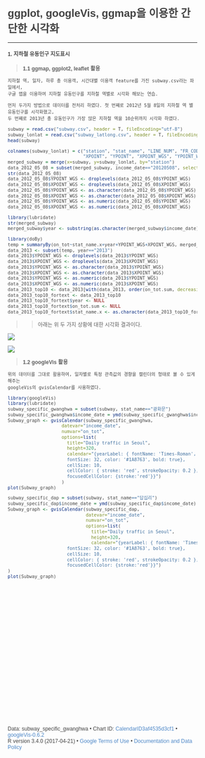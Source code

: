 # ggplot, googleVis, ggmap을 이용한 간단한 시각화


-----------------------


#### **1. 지하철 유동인구 지도표시**


> **1.1 ggmap, ggplot2, leaflet 활용**

```
지하철 역, 일자, 하루 총 이용객, 시간대별 이용객 feature를 가진 subway.csv라는 파일에서, 
구글 맵을 이용하여 지하철 유동인구를 지하철 역별로 시각화 해보는 연습.

먼저 두가지 방법으로 데이터를 전처리 하였다. 첫 번째로 2012년 5월 8일의 지하철 역 별 유동인구를 시각화했고,
두 번째로 2013년 총 유동인구가 가장 많은 지하철 역을 10순위까지 시각화 하였다.
```

```R
subway = read.csv("subway.csv", header = T, fileEncoding="utf-8")
subway_lonlat = read.csv("subway_latlong.csv", header = T, fileEncoding="utf-8")
head(subway)

colnames(subway_lonlat) = c("station", "stat_name", "LINE_NUM", "FR_CODE", "CYBER_ST_CODE",
                            "XPOINT", "YPOINT", "XPOINT_WGS", "YPOINT_WGS")
merged_subway = merge(x=subway, y=subway_lonlat, by="station")
data_2012_05_08 = subset(merged_subway, income_date=="20120508", select=c("XPOINT_WGS", "YPOINT_WGS", "on_tot", "stat_name.x", "LINE_NUM"))
str(data_2012_05_08)
data_2012_05_08$YPOINT_WGS <- droplevels(data_2012_05_08$YPOINT_WGS)
data_2012_05_08$XPOINT_WGS <- droplevels(data_2012_05_08$XPOINT_WGS)
data_2012_05_08$YPOINT_WGS <- as.character(data_2012_05_08$YPOINT_WGS)
data_2012_05_08$XPOINT_WGS <- as.character(data_2012_05_08$XPOINT_WGS)
data_2012_05_08$YPOINT_WGS <- as.numeric(data_2012_05_08$YPOINT_WGS)
data_2012_05_08$XPOINT_WGS <- as.numeric(data_2012_05_08$XPOINT_WGS)

library(lubridate)
str(merged_subway)
merged_subway$year <- substring(as.character(merged_subway$income_date),1,4)

library(doBy)
temp = summaryBy(on_tot~stat_name.x+year+YPOINT_WGS+XPOINT_WGS, merged_subway, FUN = sum)
data_2013 <- subset(temp, year=="2013")
data_2013$YPOINT_WGS <- droplevels(data_2013$YPOINT_WGS)
data_2013$XPOINT_WGS <- droplevels(data_2013$XPOINT_WGS)
data_2013$YPOINT_WGS <- as.character(data_2013$YPOINT_WGS)
data_2013$XPOINT_WGS <- as.character(data_2013$XPOINT_WGS)
data_2013$YPOINT_WGS <- as.numeric(data_2013$YPOINT_WGS)
data_2013$XPOINT_WGS <- as.numeric(data_2013$XPOINT_WGS)
data_2013_top10 <- data_2013[with(data_2013, order(on_tot.sum, decreasing = T)), ][1:10,]
data_2013_top10_fortext <- data_2013_top10
data_2013_top10_fortext$year <- NULL
data_2013_top10_fortext$on_tot.sum <- NULL
data_2013_top10_fortext$stat_name.x <- as.character(data_2013_top10_fortext$stat_name.x)
```

>> 아래는 위 두 가지 상황에 대한 시각화 결과이다.

![](https://raw.github.com/yoonkt200/DataScience/master/week4_Visualization/week4_images/1.png)

![](https://raw.github.com/yoonkt200/DataScience/master/week4_Visualization/week4_images/2.png)

> **1.2 googleVis 활용**

```
위의 데이터를 그대로 활용하여, 일자별로 특정 관측값의 경향을 캘린더의 형태로 볼 수 있게 해주는
googleVis의 gvisCalendar를 사용하였다.
```

```R
library(googleVis)
library(lubridate)
subway_specific_gwanghwa = subset(subway, stat_name=="광화문")
subway_specific_gwanghwa$income_date = ymd(subway_specific_gwanghwa$income_date)
Subway_graph <- gvisCalendar(subway_specific_gwanghwa, 
                    datevar="income_date", 
                    numvar="on_tot",
                    options=list(
                      title="Daily traffic in Seoul",
                      height=320,
                      calendar="{yearLabel: { fontName: 'Times-Roman',
                      fontSize: 32, color: '#1A8763', bold: true},
                      cellSize: 10,
                      cellColor: { stroke: 'red', strokeOpacity: 0.2 },
                      focusedCellColor: {stroke:'red'}}")
                    )
plot(Subway_graph)

subway_specific_dap = subset(subway, stat_name=="답십리")
subway_specific_dap$income_date = ymd(subway_specific_dap$income_date)
Subway_graph <- gvisCalendar(subway_specific_dap, 
                             datevar="income_date", 
                             numvar="on_tot",
                             options=list(
                               title="Daily traffic in Seoul",
                               height=320,
                               calendar="{yearLabel: { fontName: 'Times-Roman',
                      fontSize: 32, color: '#1A8763', bold: true},
                      cellSize: 10,
                      cellColor: { stroke: 'red', strokeOpacity: 0.2 },
                      focusedCellColor: {stroke:'red'}}")
)
plot(Subway_graph)
```

<!DOCTYPE html PUBLIC "-//W3C//DTD XHTML 1.0 Strict//EN"
  "http://www.w3.org/TR/xhtml1/DTD/xhtml1-strict.dtd">
<html xmlns="http://www.w3.org/1999/xhtml">
<head>
<title>CalendarID3af4535d3cf1</title>
<meta http-equiv="content-type" content="text/html;charset=utf-8" />
<style type="text/css">
body {
  color: #444444;
  font-family: Arial,Helvetica,sans-serif;
  font-size: 75%;
  }
  a {
  color: #4D87C7;
  text-decoration: none;
}
</style>
</head>
<body>
 <!-- Calendar generated in R 3.4.0 by googleVis 0.6.2 package -->
<!-- Fri Jul 21 15:59:07 2017 -->


<!-- jsHeader -->
<script type="text/javascript">
 
// jsData 
function gvisDataCalendarID3af4535d3cf1 () {
var data = new google.visualization.DataTable();
var datajson =
[
 [
new Date(2010,0,1),
21995
],
[
new Date(2010,0,2),
34109
],
[
new Date(2010,0,3),
21839
],
[
new Date(2010,0,4),
46387
],
[
new Date(2010,0,5),
45656
],
[
new Date(2010,0,6),
43154
],
[
new Date(2010,0,7),
40860
],
[
new Date(2010,0,8),
40758
],
[
new Date(2010,0,9),
30846
],
[
new Date(2010,0,10),
21285
],
[
new Date(2010,0,11),
39325
],
[
new Date(2010,0,12),
39707
],
[
new Date(2010,0,13),
36877
],
[
new Date(2010,0,14),
36819
],
[
new Date(2010,0,15),
39544
],
[
new Date(2010,0,16),
29930
],
[
new Date(2010,0,17),
21995
],
[
new Date(2010,0,18),
37358
],
[
new Date(2010,0,19),
40434
],
[
new Date(2010,0,20),
36920
],
[
new Date(2010,0,21),
39900
],
[
new Date(2010,0,22),
38642
],
[
new Date(2010,0,23),
29711
],
[
new Date(2010,0,24),
23338
],
[
new Date(2010,0,25),
37182
],
[
new Date(2010,0,26),
39716
],
[
new Date(2010,0,27),
39215
],
[
new Date(2010,0,28),
39931
],
[
new Date(2010,0,29),
38584
],
[
new Date(2010,0,30),
27629
],
[
new Date(2010,0,31),
19676
],
[
new Date(2010,1,1),
36200
],
[
new Date(2010,1,2),
39248
],
[
new Date(2010,1,3),
37127
],
[
new Date(2010,1,4),
38302
],
[
new Date(2010,1,5),
37716
],
[
new Date(2010,1,6),
25685
],
[
new Date(2010,1,7),
20720
],
[
new Date(2010,1,8),
34884
],
[
new Date(2010,1,9),
35627
],
[
new Date(2010,1,10),
37606
],
[
new Date(2010,1,11),
35724
],
[
new Date(2010,1,12),
33670
],
[
new Date(2010,1,13),
13809
],
[
new Date(2010,1,14),
15253
],
[
new Date(2010,1,15),
17910
],
[
new Date(2010,1,16),
33901
],
[
new Date(2010,1,17),
37800
],
[
new Date(2010,1,18),
39690
],
[
new Date(2010,1,19),
39426
],
[
new Date(2010,1,20),
28085
],
[
new Date(2010,1,21),
19101
],
[
new Date(2010,1,22),
36863
],
[
new Date(2010,1,23),
38585
],
[
new Date(2010,1,24),
36925
],
[
new Date(2010,1,25),
35286
],
[
new Date(2010,1,26),
37180
],
[
new Date(2010,1,27),
23702
],
[
new Date(2010,1,28),
20078
],
[
new Date(2010,2,1),
16130
],
[
new Date(2010,2,2),
37649
],
[
new Date(2010,2,3),
37479
],
[
new Date(2010,2,4),
37046
],
[
new Date(2010,2,5),
37485
],
[
new Date(2010,2,6),
25933
],
[
new Date(2010,2,7),
20151
],
[
new Date(2010,2,8),
36907
],
[
new Date(2010,2,9),
39539
],
[
new Date(2010,2,10),
38009
],
[
new Date(2010,2,11),
36940
],
[
new Date(2010,2,12),
37295
],
[
new Date(2010,2,13),
26956
],
[
new Date(2010,2,14),
20260
],
[
new Date(2010,2,15),
34587
],
[
new Date(2010,2,16),
37030
],
[
new Date(2010,2,17),
37480
],
[
new Date(2010,2,18),
36432
],
[
new Date(2010,2,19),
36745
],
[
new Date(2010,2,20),
24022
],
[
new Date(2010,2,21),
19368
],
[
new Date(2010,2,22),
36373
],
[
new Date(2010,2,23),
36595
],
[
new Date(2010,2,24),
36207
],
[
new Date(2010,2,25),
36356
],
[
new Date(2010,2,26),
37614
],
[
new Date(2010,2,27),
24921
],
[
new Date(2010,2,28),
18596
],
[
new Date(2010,2,29),
35504
],
[
new Date(2010,2,30),
35603
],
[
new Date(2010,2,31),
35403
],
[
new Date(2010,3,1),
32870
],
[
new Date(2010,3,2),
33973
],
[
new Date(2010,3,3),
20899
],
[
new Date(2010,3,4),
15244
],
[
new Date(2010,3,5),
32746
],
[
new Date(2010,3,6),
33612
],
[
new Date(2010,3,7),
33285
],
[
new Date(2010,3,8),
33668
],
[
new Date(2010,3,9),
34254
],
[
new Date(2010,3,10),
20910
],
[
new Date(2010,3,11),
14835
],
[
new Date(2010,3,12),
32048
],
[
new Date(2010,3,13),
33337
],
[
new Date(2010,3,14),
32838
],
[
new Date(2010,3,15),
32319
],
[
new Date(2010,3,16),
33135
],
[
new Date(2010,3,17),
21402
],
[
new Date(2010,3,18),
13881
],
[
new Date(2010,3,19),
31129
],
[
new Date(2010,3,20),
32896
],
[
new Date(2010,3,21),
33284
],
[
new Date(2010,3,22),
32811
],
[
new Date(2010,3,23),
33220
],
[
new Date(2010,3,24),
22897
],
[
new Date(2010,3,25),
15690
],
[
new Date(2010,3,26),
32765
],
[
new Date(2010,3,27),
33049
],
[
new Date(2010,3,28),
35346
],
[
new Date(2010,3,29),
33580
],
[
new Date(2010,3,30),
34175
],
[
new Date(2010,4,1),
21835
],
[
new Date(2010,4,2),
15961
],
[
new Date(2010,4,3),
32163
],
[
new Date(2010,4,4),
35197
],
[
new Date(2010,4,5),
20719
],
[
new Date(2010,4,6),
32589
],
[
new Date(2010,4,7),
35253
],
[
new Date(2010,4,8),
20931
],
[
new Date(2010,4,9),
17102
],
[
new Date(2010,4,10),
31966
],
[
new Date(2010,4,11),
33334
],
[
new Date(2010,4,12),
34118
],
[
new Date(2010,4,13),
34147
],
[
new Date(2010,4,14),
35196
],
[
new Date(2010,4,15),
24520
],
[
new Date(2010,4,16),
19037
],
[
new Date(2010,4,17),
33200
],
[
new Date(2010,4,18),
32607
],
[
new Date(2010,4,19),
33488
],
[
new Date(2010,4,20),
34974
],
[
new Date(2010,4,21),
22662
],
[
new Date(2010,4,22),
19249
],
[
new Date(2010,4,23),
13308
],
[
new Date(2010,4,24),
31995
],
[
new Date(2010,4,25),
33051
],
[
new Date(2010,4,26),
34114
],
[
new Date(2010,4,27),
34327
],
[
new Date(2010,4,28),
34240
],
[
new Date(2010,4,29),
23779
],
[
new Date(2010,4,30),
15417
],
[
new Date(2010,4,31),
31788
],
[
new Date(2010,5,1),
33152
],
[
new Date(2010,5,2),
17456
],
[
new Date(2010,5,3),
32859
],
[
new Date(2010,5,4),
32398
],
[
new Date(2010,5,5),
19799
],
[
new Date(2010,5,6),
12858
],
[
new Date(2010,5,7),
32379
],
[
new Date(2010,5,8),
33070
],
[
new Date(2010,5,9),
32806
],
[
new Date(2010,5,10),
32645
],
[
new Date(2010,5,11),
32716
],
[
new Date(2010,5,12),
18892
],
[
new Date(2010,5,13),
12157
],
[
new Date(2010,5,14),
30770
],
[
new Date(2010,5,15),
31806
],
[
new Date(2010,5,16),
31856
],
[
new Date(2010,5,17),
40365
],
[
new Date(2010,5,18),
31418
],
[
new Date(2010,5,19),
18919
],
[
new Date(2010,5,20),
12345
],
[
new Date(2010,5,21),
31825
],
[
new Date(2010,5,22),
33115
],
[
new Date(2010,5,23),
35480
],
[
new Date(2010,5,24),
32985
],
[
new Date(2010,5,25),
32764
],
[
new Date(2010,5,26),
24323
],
[
new Date(2010,5,27),
10272
],
[
new Date(2010,5,28),
31986
],
[
new Date(2010,5,29),
32632
],
[
new Date(2010,5,30),
31072
],
[
new Date(2010,6,1),
32412
],
[
new Date(2010,6,2),
30313
],
[
new Date(2010,6,3),
16294
],
[
new Date(2010,6,4),
11849
],
[
new Date(2010,6,5),
31135
],
[
new Date(2010,6,6),
32528
],
[
new Date(2010,6,7),
32111
],
[
new Date(2010,6,8),
33042
],
[
new Date(2010,6,9),
32734
],
[
new Date(2010,6,10),
19247
],
[
new Date(2010,6,11),
11938
],
[
new Date(2010,6,12),
31843
],
[
new Date(2010,6,13),
32749
],
[
new Date(2010,6,14),
31815
],
[
new Date(2010,6,15),
32149
],
[
new Date(2010,6,16),
32446
],
[
new Date(2010,6,17),
14457
],
[
new Date(2010,6,18),
12947
],
[
new Date(2010,6,19),
31343
],
[
new Date(2010,6,20),
32547
],
[
new Date(2010,6,21),
31995
],
[
new Date(2010,6,22),
32066
],
[
new Date(2010,6,23),
30920
],
[
new Date(2010,6,24),
17687
],
[
new Date(2010,6,25),
13240
],
[
new Date(2010,6,26),
31814
],
[
new Date(2010,6,27),
33204
],
[
new Date(2010,6,28),
32238
],
[
new Date(2010,6,29),
31684
],
[
new Date(2010,6,30),
33210
],
[
new Date(2010,6,31),
19712
],
[
new Date(2010,7,1),
13621
],
[
new Date(2010,7,2),
29893
],
[
new Date(2010,7,3),
32094
],
[
new Date(2010,7,4),
31266
],
[
new Date(2010,7,5),
29208
],
[
new Date(2010,7,6),
29283
],
[
new Date(2010,7,7),
15038
],
[
new Date(2010,7,8),
13285
],
[
new Date(2010,7,9),
29925
],
[
new Date(2010,7,10),
32022
],
[
new Date(2010,7,11),
31202
],
[
new Date(2010,7,12),
31518
],
[
new Date(2010,7,13),
32319
],
[
new Date(2010,7,14),
20063
],
[
new Date(2010,7,15),
42840
],
[
new Date(2010,7,16),
33479
],
[
new Date(2010,7,17),
35351
],
[
new Date(2010,7,18),
35131
],
[
new Date(2010,7,19),
35025
],
[
new Date(2010,7,20),
33885
],
[
new Date(2010,7,21),
22525
],
[
new Date(2010,7,22),
15574
],
[
new Date(2010,7,23),
30957
],
[
new Date(2010,7,24),
31858
],
[
new Date(2010,7,25),
30812
],
[
new Date(2010,7,26),
33831
],
[
new Date(2010,7,27),
41897
],
[
new Date(2010,7,28),
26589
],
[
new Date(2010,7,29),
15212
],
[
new Date(2010,7,30),
35915
],
[
new Date(2010,7,31),
35955
],
[
new Date(2010,8,1),
36283
],
[
new Date(2010,8,2),
33263
],
[
new Date(2010,8,3),
36177
],
[
new Date(2010,8,4),
28944
],
[
new Date(2010,8,5),
20070
],
[
new Date(2010,8,6),
34243
],
[
new Date(2010,8,7),
37004
],
[
new Date(2010,8,8),
37484
],
[
new Date(2010,8,9),
39045
],
[
new Date(2010,8,10),
38323
],
[
new Date(2010,8,11),
27132
],
[
new Date(2010,8,12),
19059
],
[
new Date(2010,8,13),
36084
],
[
new Date(2010,8,14),
37423
],
[
new Date(2010,8,15),
36623
],
[
new Date(2010,8,16),
37312
],
[
new Date(2010,8,17),
37063
],
[
new Date(2010,8,18),
23441
],
[
new Date(2010,8,19),
13602
],
[
new Date(2010,8,20),
29235
],
[
new Date(2010,8,21),
7787
],
[
new Date(2010,8,22),
12101
],
[
new Date(2010,8,23),
18471
],
[
new Date(2010,8,24),
29031
],
[
new Date(2010,8,25),
21896
],
[
new Date(2010,8,26),
15711
],
[
new Date(2010,8,27),
34675
],
[
new Date(2010,8,28),
38326
],
[
new Date(2010,8,29),
35963
],
[
new Date(2010,8,30),
36660
],
[
new Date(2010,9,1),
36893
],
[
new Date(2010,9,2),
25282
],
[
new Date(2010,9,3),
20778
],
[
new Date(2010,9,4),
35465
],
[
new Date(2010,9,5),
35967
],
[
new Date(2010,9,6),
37374
],
[
new Date(2010,9,7),
37522
],
[
new Date(2010,9,8),
38490
],
[
new Date(2010,9,9),
33160
],
[
new Date(2010,9,10),
19791
],
[
new Date(2010,9,11),
33810
],
[
new Date(2010,9,12),
36230
],
[
new Date(2010,9,13),
35778
],
[
new Date(2010,9,14),
37128
],
[
new Date(2010,9,15),
37212
],
[
new Date(2010,9,16),
27844
],
[
new Date(2010,9,17),
19097
],
[
new Date(2010,9,18),
35203
],
[
new Date(2010,9,19),
35340
],
[
new Date(2010,9,20),
35178
],
[
new Date(2010,9,21),
36424
],
[
new Date(2010,9,22),
38224
],
[
new Date(2010,9,23),
28380
],
[
new Date(2010,9,24),
19760
],
[
new Date(2010,9,25),
35416
],
[
new Date(2010,9,26),
36050
],
[
new Date(2010,9,27),
35696
],
[
new Date(2010,9,28),
36301
],
[
new Date(2010,9,29),
36805
],
[
new Date(2010,9,30),
28239
],
[
new Date(2010,9,31),
20478
],
[
new Date(2010,10,1),
34298
],
[
new Date(2010,10,2),
34354
],
[
new Date(2010,10,3),
34770
],
[
new Date(2010,10,4),
35324
],
[
new Date(2010,10,5),
38205
],
[
new Date(2010,10,6),
37737
],
[
new Date(2010,10,7),
27404
],
[
new Date(2010,10,8),
35706
],
[
new Date(2010,10,9),
37437
],
[
new Date(2010,10,10),
41092
],
[
new Date(2010,10,11),
39279
],
[
new Date(2010,10,12),
45033
],
[
new Date(2010,10,13),
39724
],
[
new Date(2010,10,14),
25114
],
[
new Date(2010,10,15),
35532
],
[
new Date(2010,10,16),
35807
],
[
new Date(2010,10,17),
36726
],
[
new Date(2010,10,18),
37798
],
[
new Date(2010,10,19),
37513
],
[
new Date(2010,10,20),
30074
],
[
new Date(2010,10,21),
20631
],
[
new Date(2010,10,22),
34858
],
[
new Date(2010,10,23),
35142
],
[
new Date(2010,10,24),
35883
],
[
new Date(2010,10,25),
35599
],
[
new Date(2010,10,26),
36250
],
[
new Date(2010,10,27),
23346
],
[
new Date(2010,10,28),
16067
],
[
new Date(2010,10,29),
34650
],
[
new Date(2010,10,30),
37482
],
[
new Date(2010,11,1),
36770
],
[
new Date(2010,11,2),
37244
],
[
new Date(2010,11,3),
37848
],
[
new Date(2010,11,4),
25098
],
[
new Date(2010,11,5),
16703
],
[
new Date(2010,11,6),
36193
],
[
new Date(2010,11,7),
37567
],
[
new Date(2010,11,8),
38244
],
[
new Date(2010,11,9),
37412
],
[
new Date(2010,11,10),
38722
],
[
new Date(2010,11,11),
25635
],
[
new Date(2010,11,12),
15746
],
[
new Date(2010,11,13),
34897
],
[
new Date(2010,11,14),
38355
],
[
new Date(2010,11,15),
36167
],
[
new Date(2010,11,16),
37085
],
[
new Date(2010,11,17),
40081
],
[
new Date(2010,11,18),
27684
],
[
new Date(2010,11,19),
19899
],
[
new Date(2010,11,20),
36791
],
[
new Date(2010,11,21),
40356
],
[
new Date(2010,11,22),
40829
],
[
new Date(2010,11,23),
42420
],
[
new Date(2010,11,24),
47012
],
[
new Date(2010,11,25),
28520
],
[
new Date(2010,11,26),
18396
],
[
new Date(2010,11,27),
39296
],
[
new Date(2010,11,28),
42479
],
[
new Date(2010,11,29),
41765
],
[
new Date(2010,11,30),
40185
],
[
new Date(2010,11,31),
41141
],
[
new Date(2011,0,1),
14820
],
[
new Date(2011,0,2),
16533
],
[
new Date(2011,0,3),
35884
],
[
new Date(2011,0,4),
37062
],
[
new Date(2011,0,5),
37909
],
[
new Date(2011,0,6),
37556
],
[
new Date(2011,0,7),
37814
],
[
new Date(2011,0,8),
25952
],
[
new Date(2011,0,9),
17697
],
[
new Date(2011,0,10),
35288
],
[
new Date(2011,0,11),
40442
],
[
new Date(2011,0,12),
36807
],
[
new Date(2011,0,13),
36751
],
[
new Date(2011,0,14),
39617
],
[
new Date(2011,0,15),
25232
],
[
new Date(2011,0,16),
13366
],
[
new Date(2011,0,17),
33659
],
[
new Date(2011,0,18),
37612
],
[
new Date(2011,0,19),
38107
],
[
new Date(2011,0,20),
37494
],
[
new Date(2011,0,21),
37184
],
[
new Date(2011,0,22),
24184
],
[
new Date(2011,0,23),
19788
],
[
new Date(2011,0,24),
36861
],
[
new Date(2011,0,25),
37896
],
[
new Date(2011,0,26),
37946
],
[
new Date(2011,0,27),
37201
],
[
new Date(2011,0,28),
38222
],
[
new Date(2011,0,29),
21501
],
[
new Date(2011,0,30),
14947
],
[
new Date(2011,0,31),
33578
],
[
new Date(2011,1,1),
30501
],
[
new Date(2011,1,2),
9746
],
[
new Date(2011,1,3),
8541
],
[
new Date(2011,1,4),
15919
],
[
new Date(2011,1,5),
19192
],
[
new Date(2011,1,6),
15333
],
[
new Date(2011,1,7),
34087
],
[
new Date(2011,1,8),
36916
],
[
new Date(2011,1,9),
36862
],
[
new Date(2011,1,10),
36538
],
[
new Date(2011,1,11),
36964
],
[
new Date(2011,1,12),
24676
],
[
new Date(2011,1,13),
17147
],
[
new Date(2011,1,14),
36474
],
[
new Date(2011,1,15),
36960
],
[
new Date(2011,1,16),
36728
],
[
new Date(2011,1,17),
36734
],
[
new Date(2011,1,18),
37617
],
[
new Date(2011,1,19),
24899
],
[
new Date(2011,1,20),
19114
],
[
new Date(2011,1,21),
35996
],
[
new Date(2011,1,22),
38166
],
[
new Date(2011,1,23),
38052
],
[
new Date(2011,1,24),
38223
],
[
new Date(2011,1,25),
39041
],
[
new Date(2011,1,26),
25051
],
[
new Date(2011,1,27),
15568
],
[
new Date(2011,1,28),
35927
],
[
new Date(2011,2,1),
21598
],
[
new Date(2011,2,2),
37687
],
[
new Date(2011,2,3),
36472
],
[
new Date(2011,2,4),
37255
],
[
new Date(2011,2,5),
26780
],
[
new Date(2011,2,6),
19361
],
[
new Date(2011,2,7),
37512
],
[
new Date(2011,2,8),
38343
],
[
new Date(2011,2,9),
37440
],
[
new Date(2011,2,10),
37692
],
[
new Date(2011,2,11),
38170
],
[
new Date(2011,2,12),
27995
],
[
new Date(2011,2,13),
20116
],
[
new Date(2011,2,14),
36756
],
[
new Date(2011,2,15),
37403
],
[
new Date(2011,2,16),
36240
],
[
new Date(2011,2,17),
36732
],
[
new Date(2011,2,18),
36644
],
[
new Date(2011,2,19),
24615
],
[
new Date(2011,2,20),
18107
],
[
new Date(2011,2,21),
36868
],
[
new Date(2011,2,22),
36718
],
[
new Date(2011,2,23),
37469
],
[
new Date(2011,2,24),
38025
],
[
new Date(2011,2,25),
38018
],
[
new Date(2011,2,26),
28175
],
[
new Date(2011,2,27),
18861
],
[
new Date(2011,2,28),
34863
],
[
new Date(2011,2,29),
36902
],
[
new Date(2011,2,30),
37745
],
[
new Date(2011,2,31),
36388
],
[
new Date(2011,3,1),
36476
],
[
new Date(2011,3,2),
25152
],
[
new Date(2011,3,3),
19228
],
[
new Date(2011,3,4),
35227
],
[
new Date(2011,3,5),
36922
],
[
new Date(2011,3,6),
37499
],
[
new Date(2011,3,7),
35097
],
[
new Date(2011,3,8),
38309
],
[
new Date(2011,3,9),
27375
],
[
new Date(2011,3,10),
18875
],
[
new Date(2011,3,11),
35509
],
[
new Date(2011,3,12),
35859
],
[
new Date(2011,3,13),
37413
],
[
new Date(2011,3,14),
37413
],
[
new Date(2011,3,15),
36591
],
[
new Date(2011,3,16),
27750
],
[
new Date(2011,3,17),
17752
],
[
new Date(2011,3,18),
33802
],
[
new Date(2011,3,19),
36001
],
[
new Date(2011,3,20),
37233
],
[
new Date(2011,3,21),
36476
],
[
new Date(2011,3,22),
34115
],
[
new Date(2011,3,23),
25213
],
[
new Date(2011,3,24),
17272
],
[
new Date(2011,3,25),
35166
],
[
new Date(2011,3,26),
34141
],
[
new Date(2011,3,27),
35607
],
[
new Date(2011,3,28),
37174
],
[
new Date(2011,3,29),
36422
],
[
new Date(2011,3,30),
21537
],
[
new Date(2011,4,1),
17300
],
[
new Date(2011,4,2),
36182
],
[
new Date(2011,4,3),
37413
],
[
new Date(2011,4,4),
39131
],
[
new Date(2011,4,5),
30718
],
[
new Date(2011,4,6),
35593
],
[
new Date(2011,4,7),
28301
],
[
new Date(2011,4,8),
18950
],
[
new Date(2011,4,9),
32054
],
[
new Date(2011,4,10),
17702
],
[
new Date(2011,4,11),
35732
],
[
new Date(2011,4,12),
36757
],
[
new Date(2011,4,13),
37657
],
[
new Date(2011,4,14),
27035
],
[
new Date(2011,4,15),
19155
],
[
new Date(2011,4,16),
36915
],
[
new Date(2011,4,17),
37477
],
[
new Date(2011,4,18),
38595
],
[
new Date(2011,4,19),
37251
],
[
new Date(2011,4,20),
36190
],
[
new Date(2011,4,21),
29348
],
[
new Date(2011,4,22),
22477
],
[
new Date(2011,4,23),
36643
],
[
new Date(2011,4,24),
40203
],
[
new Date(2011,4,25),
38265
],
[
new Date(2011,4,26),
37369
],
[
new Date(2011,4,27),
37079
],
[
new Date(2011,4,28),
28006
],
[
new Date(2011,4,29),
18840
],
[
new Date(2011,4,30),
36484
],
[
new Date(2011,4,31),
37417
],
[
new Date(2011,5,1),
35258
],
[
new Date(2011,5,2),
37310
],
[
new Date(2011,5,3),
37279
],
[
new Date(2011,5,4),
24790
],
[
new Date(2011,5,5),
18904
],
[
new Date(2011,5,6),
18992
],
[
new Date(2011,5,7),
36871
],
[
new Date(2011,5,8),
36007
],
[
new Date(2011,5,9),
35006
],
[
new Date(2011,5,10),
38334
],
[
new Date(2011,5,11),
27198
],
[
new Date(2011,5,12),
16557
],
[
new Date(2011,5,13),
35421
],
[
new Date(2011,5,14),
36032
],
[
new Date(2011,5,15),
36534
],
[
new Date(2011,5,16),
35766
],
[
new Date(2011,5,17),
35628
],
[
new Date(2011,5,18),
24974
],
[
new Date(2011,5,19),
15669
],
[
new Date(2011,5,20),
34451
],
[
new Date(2011,5,21),
35771
],
[
new Date(2011,5,22),
36982
],
[
new Date(2011,5,23),
34898
],
[
new Date(2011,5,24),
36104
],
[
new Date(2011,5,25),
22931
],
[
new Date(2011,5,26),
13067
],
[
new Date(2011,5,27),
34283
],
[
new Date(2011,5,28),
39286
],
[
new Date(2011,5,29),
36823
],
[
new Date(2011,5,30),
34295
],
[
new Date(2011,6,1),
35626
],
[
new Date(2011,6,2),
21558
],
[
new Date(2011,6,3),
11666
],
[
new Date(2011,6,4),
34945
],
[
new Date(2011,6,5),
36859
],
[
new Date(2011,6,6),
36750
],
[
new Date(2011,6,7),
35092
],
[
new Date(2011,6,8),
37669
],
[
new Date(2011,6,9),
22631
],
[
new Date(2011,6,10),
16596
],
[
new Date(2011,6,11),
33503
],
[
new Date(2011,6,12),
34118
],
[
new Date(2011,6,13),
36045
],
[
new Date(2011,6,14),
36013
],
[
new Date(2011,6,15),
36842
],
[
new Date(2011,6,16),
21149
],
[
new Date(2011,6,17),
17571
],
[
new Date(2011,6,18),
36742
],
[
new Date(2011,6,19),
37496
],
[
new Date(2011,6,20),
35952
],
[
new Date(2011,6,21),
37102
],
[
new Date(2011,6,22),
37329
],
[
new Date(2011,6,23),
24239
],
[
new Date(2011,6,24),
17881
],
[
new Date(2011,6,25),
35341
],
[
new Date(2011,6,26),
41053
],
[
new Date(2011,6,27),
34111
],
[
new Date(2011,6,28),
34128
],
[
new Date(2011,6,29),
37128
],
[
new Date(2011,6,30),
23213
],
[
new Date(2011,6,31),
15357
],
[
new Date(2011,7,1),
35218
],
[
new Date(2011,7,2),
36690
],
[
new Date(2011,7,3),
36064
],
[
new Date(2011,7,4),
35585
],
[
new Date(2011,7,5),
37326
],
[
new Date(2011,7,6),
22148
],
[
new Date(2011,7,7),
16264
],
[
new Date(2011,7,8),
31845
],
[
new Date(2011,7,9),
36337
],
[
new Date(2011,7,10),
37557
],
[
new Date(2011,7,11),
37076
],
[
new Date(2011,7,12),
37076
],
[
new Date(2011,7,13),
22795
],
[
new Date(2011,7,14),
19947
],
[
new Date(2011,7,15),
23406
],
[
new Date(2011,7,16),
35918
],
[
new Date(2011,7,17),
35315
],
[
new Date(2011,7,18),
37684
],
[
new Date(2011,7,19),
37000
],
[
new Date(2011,7,20),
25449
],
[
new Date(2011,7,21),
18393
],
[
new Date(2011,7,22),
35459
],
[
new Date(2011,7,23),
37580
],
[
new Date(2011,7,24),
36885
],
[
new Date(2011,7,25),
37158
],
[
new Date(2011,7,26),
38074
],
[
new Date(2011,7,27),
25963
],
[
new Date(2011,7,28),
17283
],
[
new Date(2011,7,29),
34851
],
[
new Date(2011,7,30),
36591
],
[
new Date(2011,7,31),
36063
],
[
new Date(2011,8,1),
36574
],
[
new Date(2011,8,2),
37416
],
[
new Date(2011,8,3),
26188
],
[
new Date(2011,8,4),
18436
],
[
new Date(2011,8,5),
35576
],
[
new Date(2011,8,6),
38002
],
[
new Date(2011,8,7),
37749
],
[
new Date(2011,8,8),
37274
],
[
new Date(2011,8,9),
35969
],
[
new Date(2011,8,10),
17186
],
[
new Date(2011,8,11),
10621
],
[
new Date(2011,8,12),
10069
],
[
new Date(2011,8,13),
16165
],
[
new Date(2011,8,14),
32796
],
[
new Date(2011,8,15),
36040
],
[
new Date(2011,8,16),
36809
],
[
new Date(2011,8,17),
26254
],
[
new Date(2011,8,18),
18101
],
[
new Date(2011,8,19),
35290
],
[
new Date(2011,8,20),
36989
],
[
new Date(2011,8,21),
36069
],
[
new Date(2011,8,22),
36801
],
[
new Date(2011,8,23),
36642
],
[
new Date(2011,8,24),
26541
],
[
new Date(2011,8,25),
19029
],
[
new Date(2011,8,26),
35011
],
[
new Date(2011,8,27),
36617
],
[
new Date(2011,8,28),
37236
],
[
new Date(2011,8,29),
35553
],
[
new Date(2011,8,30),
40180
],
[
new Date(2011,9,1),
24699
],
[
new Date(2011,9,2),
18859
],
[
new Date(2011,9,3),
20098
],
[
new Date(2011,9,4),
36486
],
[
new Date(2011,9,5),
37465
],
[
new Date(2011,9,6),
37371
],
[
new Date(2011,9,7),
38355
],
[
new Date(2011,9,8),
28758
],
[
new Date(2011,9,9),
19718
],
[
new Date(2011,9,10),
35429
],
[
new Date(2011,9,11),
36843
],
[
new Date(2011,9,12),
36873
],
[
new Date(2011,9,13),
36160
],
[
new Date(2011,9,14),
35852
],
[
new Date(2011,9,15),
24410
],
[
new Date(2011,9,16),
16674
],
[
new Date(2011,9,17),
36132
],
[
new Date(2011,9,18),
36393
],
[
new Date(2011,9,19),
36064
],
[
new Date(2011,9,20),
36638
],
[
new Date(2011,9,21),
38997
],
[
new Date(2011,9,22),
30817
],
[
new Date(2011,9,23),
19914
],
[
new Date(2011,9,24),
35692
],
[
new Date(2011,9,25),
37080
],
[
new Date(2011,9,26),
37417
],
[
new Date(2011,9,27),
37178
],
[
new Date(2011,9,28),
37296
],
[
new Date(2011,9,29),
26509
],
[
new Date(2011,9,30),
19866
],
[
new Date(2011,9,31),
36332
],
[
new Date(2011,10,1),
37069
],
[
new Date(2011,10,2),
37678
],
[
new Date(2011,10,3),
37750
],
[
new Date(2011,10,4),
43699
],
[
new Date(2011,10,5),
34647
],
[
new Date(2011,10,6),
19850
],
[
new Date(2011,10,7),
39044
],
[
new Date(2011,10,8),
40045
],
[
new Date(2011,10,9),
41515
],
[
new Date(2011,10,10),
40578
],
[
new Date(2011,10,11),
42289
],
[
new Date(2011,10,12),
36344
],
[
new Date(2011,10,13),
25213
],
[
new Date(2011,10,14),
38589
],
[
new Date(2011,10,15),
39688
],
[
new Date(2011,10,16),
40774
],
[
new Date(2011,10,17),
40013
],
[
new Date(2011,10,18),
39541
],
[
new Date(2011,10,19),
30809
],
[
new Date(2011,10,20),
21291
],
[
new Date(2011,10,21),
37404
],
[
new Date(2011,10,22),
38862
],
[
new Date(2011,10,23),
40026
],
[
new Date(2011,10,24),
40636
],
[
new Date(2011,10,25),
40541
],
[
new Date(2011,10,26),
29621
],
[
new Date(2011,10,27),
16641
],
[
new Date(2011,10,28),
39212
],
[
new Date(2011,10,29),
40307
],
[
new Date(2011,10,30),
38657
],
[
new Date(2011,11,1),
39153
],
[
new Date(2011,11,2),
39872
],
[
new Date(2011,11,3),
28022
],
[
new Date(2011,11,4),
17918
],
[
new Date(2011,11,5),
37839
],
[
new Date(2011,11,6),
38838
],
[
new Date(2011,11,7),
37749
],
[
new Date(2011,11,8),
40695
],
[
new Date(2011,11,9),
41217
],
[
new Date(2011,11,10),
27589
],
[
new Date(2011,11,11),
18136
],
[
new Date(2011,11,12),
37559
],
[
new Date(2011,11,13),
39121
],
[
new Date(2011,11,14),
40541
],
[
new Date(2011,11,15),
41059
],
[
new Date(2011,11,16),
42522
],
[
new Date(2011,11,17),
26336
],
[
new Date(2011,11,18),
19860
],
[
new Date(2011,11,19),
39506
],
[
new Date(2011,11,20),
41402
],
[
new Date(2011,11,21),
42017
],
[
new Date(2011,11,22),
43145
],
[
new Date(2011,11,23),
44343
],
[
new Date(2011,11,24),
31288
],
[
new Date(2011,11,25),
24137
],
[
new Date(2011,11,26),
37975
],
[
new Date(2011,11,27),
40930
],
[
new Date(2011,11,28),
43570
],
[
new Date(2011,11,29),
42315
],
[
new Date(2011,11,30),
39985
],
[
new Date(2011,11,31),
28041
],
[
new Date(2012,0,1),
15013
],
[
new Date(2012,0,2),
36991
],
[
new Date(2012,0,3),
39645
],
[
new Date(2012,0,4),
39117
],
[
new Date(2012,0,5),
39804
],
[
new Date(2012,0,6),
40273
],
[
new Date(2012,0,7),
24615
],
[
new Date(2012,0,8),
17606
],
[
new Date(2012,0,9),
36809
],
[
new Date(2012,0,10),
40155
],
[
new Date(2012,0,11),
40222
],
[
new Date(2012,0,12),
38315
],
[
new Date(2012,0,13),
39322
],
[
new Date(2012,0,14),
24265
],
[
new Date(2012,0,15),
18115
],
[
new Date(2012,0,16),
36970
],
[
new Date(2012,0,17),
38444
],
[
new Date(2012,0,18),
38936
],
[
new Date(2012,0,19),
39936
],
[
new Date(2012,0,20),
37158
],
[
new Date(2012,0,21),
16231
],
[
new Date(2012,0,22),
10456
],
[
new Date(2012,0,23),
6161
],
[
new Date(2012,0,24),
13269
],
[
new Date(2012,0,25),
34362
],
[
new Date(2012,0,26),
39464
],
[
new Date(2012,0,27),
39894
],
[
new Date(2012,0,28),
24932
],
[
new Date(2012,0,29),
17878
],
[
new Date(2012,0,30),
37563
],
[
new Date(2012,0,31),
45653
],
[
new Date(2012,1,1),
40474
],
[
new Date(2012,1,2),
37425
],
[
new Date(2012,1,3),
37644
],
[
new Date(2012,1,4),
23492
],
[
new Date(2012,1,5),
16833
],
[
new Date(2012,1,6),
37772
],
[
new Date(2012,1,7),
38651
],
[
new Date(2012,1,8),
37688
],
[
new Date(2012,1,9),
38038
],
[
new Date(2012,1,10),
38773
],
[
new Date(2012,1,11),
25400
],
[
new Date(2012,1,12),
18112
],
[
new Date(2012,1,13),
37381
],
[
new Date(2012,1,14),
40670
],
[
new Date(2012,1,15),
39748
],
[
new Date(2012,1,16),
40091
],
[
new Date(2012,1,17),
40144
],
[
new Date(2012,1,18),
25063
],
[
new Date(2012,1,19),
18527
],
[
new Date(2012,1,20),
37773
],
[
new Date(2012,1,21),
39829
],
[
new Date(2012,1,22),
41479
],
[
new Date(2012,1,23),
39502
],
[
new Date(2012,1,24),
40293
],
[
new Date(2012,1,25),
27045
],
[
new Date(2012,1,26),
18611
],
[
new Date(2012,1,27),
39483
],
[
new Date(2012,1,28),
40938
],
[
new Date(2012,1,29),
40078
],
[
new Date(2012,2,1),
24975
],
[
new Date(2012,2,2),
35285
],
[
new Date(2012,2,3),
26067
],
[
new Date(2012,2,4),
18216
],
[
new Date(2012,2,5),
39966
],
[
new Date(2012,2,6),
39098
],
[
new Date(2012,2,7),
39951
],
[
new Date(2012,2,8),
39562
],
[
new Date(2012,2,9),
39219
],
[
new Date(2012,2,10),
27443
],
[
new Date(2012,2,11),
20255
],
[
new Date(2012,2,12),
38898
],
[
new Date(2012,2,13),
39480
],
[
new Date(2012,2,14),
39745
],
[
new Date(2012,2,15),
38868
],
[
new Date(2012,2,16),
40322
],
[
new Date(2012,2,17),
26840
],
[
new Date(2012,2,18),
21044
],
[
new Date(2012,2,19),
37909
],
[
new Date(2012,2,20),
39544
],
[
new Date(2012,2,21),
38799
],
[
new Date(2012,2,22),
38755
],
[
new Date(2012,2,23),
39387
],
[
new Date(2012,2,24),
25953
],
[
new Date(2012,2,25),
19201
],
[
new Date(2012,2,26),
38841
],
[
new Date(2012,2,27),
38619
],
[
new Date(2012,2,28),
39658
],
[
new Date(2012,2,29),
38868
],
[
new Date(2012,2,30),
38013
],
[
new Date(2012,2,31),
24712
],
[
new Date(2012,3,1),
17339
],
[
new Date(2012,3,2),
37579
],
[
new Date(2012,3,3),
36626
],
[
new Date(2012,3,4),
38711
],
[
new Date(2012,3,5),
39427
],
[
new Date(2012,3,6),
39690
],
[
new Date(2012,3,7),
25613
],
[
new Date(2012,3,8),
18542
],
[
new Date(2012,3,9),
37199
],
[
new Date(2012,3,10),
38867
],
[
new Date(2012,3,11),
20587
],
[
new Date(2012,3,12),
38137
],
[
new Date(2012,3,13),
38344
],
[
new Date(2012,3,14),
25416
],
[
new Date(2012,3,15),
19507
],
[
new Date(2012,3,16),
37189
],
[
new Date(2012,3,17),
38226
],
[
new Date(2012,3,18),
38656
],
[
new Date(2012,3,19),
38821
],
[
new Date(2012,3,20),
39232
],
[
new Date(2012,3,21),
21209
],
[
new Date(2012,3,22),
13618
],
[
new Date(2012,3,23),
36359
],
[
new Date(2012,3,24),
37922
],
[
new Date(2012,3,25),
37228
],
[
new Date(2012,3,26),
38844
],
[
new Date(2012,3,27),
38673
],
[
new Date(2012,3,28),
25377
],
[
new Date(2012,3,29),
17409
],
[
new Date(2012,3,30),
35100
],
[
new Date(2012,4,1),
25798
],
[
new Date(2012,4,2),
39606
],
[
new Date(2012,4,3),
39912
],
[
new Date(2012,4,4),
41138
],
[
new Date(2012,4,5),
25507
],
[
new Date(2012,4,6),
18504
],
[
new Date(2012,4,7),
37871
],
[
new Date(2012,4,8),
38353
],
[
new Date(2012,4,9),
39281
],
[
new Date(2012,4,10),
38498
],
[
new Date(2012,4,11),
39885
],
[
new Date(2012,4,12),
28039
],
[
new Date(2012,4,13),
20697
],
[
new Date(2012,4,14),
36591
],
[
new Date(2012,4,15),
39284
],
[
new Date(2012,4,16),
38768
],
[
new Date(2012,4,17),
38800
],
[
new Date(2012,4,18),
41223
],
[
new Date(2012,4,19),
37264
],
[
new Date(2012,4,20),
24213
],
[
new Date(2012,4,21),
37712
],
[
new Date(2012,4,22),
38802
],
[
new Date(2012,4,23),
38810
],
[
new Date(2012,4,24),
39157
],
[
new Date(2012,4,25),
39844
],
[
new Date(2012,4,26),
26734
],
[
new Date(2012,4,27),
21790
],
[
new Date(2012,4,28),
22064
],
[
new Date(2012,4,29),
36672
],
[
new Date(2012,4,30),
37245
],
[
new Date(2012,4,31),
37482
],
[
new Date(2012,5,1),
37439
],
[
new Date(2012,5,2),
26205
],
[
new Date(2012,5,3),
17740
],
[
new Date(2012,5,4),
36582
],
[
new Date(2012,5,5),
37610
],
[
new Date(2012,5,6),
20648
],
[
new Date(2012,5,7),
36918
],
[
new Date(2012,5,8),
38231
],
[
new Date(2012,5,9),
25269
],
[
new Date(2012,5,10),
16518
],
[
new Date(2012,5,11),
36947
],
[
new Date(2012,5,12),
37517
],
[
new Date(2012,5,13),
37583
],
[
new Date(2012,5,14),
37295
],
[
new Date(2012,5,15),
37694
],
[
new Date(2012,5,16),
24980
],
[
new Date(2012,5,17),
16855
],
[
new Date(2012,5,18),
36522
],
[
new Date(2012,5,19),
36881
],
[
new Date(2012,5,20),
44369
],
[
new Date(2012,5,21),
37949
],
[
new Date(2012,5,22),
38001
],
[
new Date(2012,5,23),
24133
],
[
new Date(2012,5,24),
17282
],
[
new Date(2012,5,25),
36939
],
[
new Date(2012,5,26),
38298
],
[
new Date(2012,5,27),
38239
],
[
new Date(2012,5,28),
38505
],
[
new Date(2012,5,29),
38216
],
[
new Date(2012,5,30),
19446
],
[
new Date(2012,6,1),
16193
],
[
new Date(2012,6,2),
37327
],
[
new Date(2012,6,3),
38793
],
[
new Date(2012,6,4),
37372
],
[
new Date(2012,6,5),
38694
],
[
new Date(2012,6,6),
36928
],
[
new Date(2012,6,7),
24623
],
[
new Date(2012,6,8),
17479
],
[
new Date(2012,6,9),
38017
],
[
new Date(2012,6,10),
39822
],
[
new Date(2012,6,11),
37955
],
[
new Date(2012,6,12),
39730
],
[
new Date(2012,6,13),
39017
],
[
new Date(2012,6,14),
24081
],
[
new Date(2012,6,15),
16348
],
[
new Date(2012,6,16),
37047
],
[
new Date(2012,6,17),
39297
],
[
new Date(2012,6,18),
39300
],
[
new Date(2012,6,19),
36705
],
[
new Date(2012,6,20),
39814
],
[
new Date(2012,6,21),
24939
],
[
new Date(2012,6,22),
17574
],
[
new Date(2012,6,23),
36647
],
[
new Date(2012,6,24),
39768
],
[
new Date(2012,6,25),
39614
],
[
new Date(2012,6,26),
40491
],
[
new Date(2012,6,27),
38856
],
[
new Date(2012,6,28),
22196
],
[
new Date(2012,6,29),
16952
],
[
new Date(2012,6,30),
35533
],
[
new Date(2012,6,31),
36757
],
[
new Date(2012,7,1),
38154
],
[
new Date(2012,7,2),
36290
],
[
new Date(2012,7,3),
35523
],
[
new Date(2012,7,4),
20955
],
[
new Date(2012,7,5),
14114
],
[
new Date(2012,7,6),
33926
],
[
new Date(2012,7,7),
35658
],
[
new Date(2012,7,8),
35949
],
[
new Date(2012,7,9),
36770
],
[
new Date(2012,7,10),
36424
],
[
new Date(2012,7,11),
22723
],
[
new Date(2012,7,12),
16013
],
[
new Date(2012,7,13),
36369
],
[
new Date(2012,7,14),
39035
],
[
new Date(2012,7,15),
17937
],
[
new Date(2012,7,16),
37908
],
[
new Date(2012,7,17),
38224
],
[
new Date(2012,7,18),
22982
],
[
new Date(2012,7,19),
16528
],
[
new Date(2012,7,20),
34975
],
[
new Date(2012,7,21),
34456
],
[
new Date(2012,7,22),
36181
],
[
new Date(2012,7,23),
36758
],
[
new Date(2012,7,24),
38077
],
[
new Date(2012,7,25),
23304
],
[
new Date(2012,7,26),
17950
],
[
new Date(2012,7,27),
35844
],
[
new Date(2012,7,28),
27686
],
[
new Date(2012,7,29),
37522
],
[
new Date(2012,7,30),
35638
],
[
new Date(2012,7,31),
41121
],
[
new Date(2012,8,1),
26596
],
[
new Date(2012,8,2),
18626
],
[
new Date(2012,8,3),
36233
],
[
new Date(2012,8,4),
39109
],
[
new Date(2012,8,5),
38115
],
[
new Date(2012,8,6),
40196
],
[
new Date(2012,8,7),
41058
],
[
new Date(2012,8,8),
24615
],
[
new Date(2012,8,9),
17711
],
[
new Date(2012,8,10),
36345
],
[
new Date(2012,8,11),
38135
],
[
new Date(2012,8,12),
37401
],
[
new Date(2012,8,13),
36984
],
[
new Date(2012,8,14),
39142
],
[
new Date(2012,8,15),
24776
],
[
new Date(2012,8,16),
16737
],
[
new Date(2012,8,17),
33823
],
[
new Date(2012,8,18),
37344
],
[
new Date(2012,8,19),
38104
],
[
new Date(2012,8,20),
37934
],
[
new Date(2012,8,21),
38029
],
[
new Date(2012,8,22),
25544
],
[
new Date(2012,8,23),
19476
],
[
new Date(2012,8,24),
36057
],
[
new Date(2012,8,25),
37658
],
[
new Date(2012,8,26),
37590
],
[
new Date(2012,8,27),
37476
],
[
new Date(2012,8,28),
35515
],
[
new Date(2012,8,29),
11433
],
[
new Date(2012,8,30),
14106
],
[
new Date(2012,9,1),
20398
],
[
new Date(2012,9,2),
30744
],
[
new Date(2012,9,3),
25743
],
[
new Date(2012,9,4),
50782
],
[
new Date(2012,9,5),
41782
],
[
new Date(2012,9,6),
35777
],
[
new Date(2012,9,7),
25143
],
[
new Date(2012,9,8),
37182
],
[
new Date(2012,9,9),
38534
],
[
new Date(2012,9,10),
37275
],
[
new Date(2012,9,11),
38479
],
[
new Date(2012,9,12),
38687
],
[
new Date(2012,9,13),
25017
],
[
new Date(2012,9,14),
18990
],
[
new Date(2012,9,15),
37128
],
[
new Date(2012,9,16),
37634
],
[
new Date(2012,9,17),
37675
],
[
new Date(2012,9,18),
38271
],
[
new Date(2012,9,19),
40652
],
[
new Date(2012,9,20),
27307
],
[
new Date(2012,9,21),
19055
],
[
new Date(2012,9,22),
35049
],
[
new Date(2012,9,23),
37187
],
[
new Date(2012,9,24),
37542
],
[
new Date(2012,9,25),
38296
],
[
new Date(2012,9,26),
39271
],
[
new Date(2012,9,27),
22953
],
[
new Date(2012,9,28),
23850
],
[
new Date(2012,9,29),
38249
],
[
new Date(2012,9,30),
39586
],
[
new Date(2012,9,31),
39379
],
[
new Date(2012,10,1),
38408
],
[
new Date(2012,10,2),
41830
],
[
new Date(2012,10,3),
38026
],
[
new Date(2012,10,4),
19718
],
[
new Date(2012,10,5),
37536
],
[
new Date(2012,10,6),
38927
],
[
new Date(2012,10,7),
42225
],
[
new Date(2012,10,8),
41832
],
[
new Date(2012,10,9),
42955
],
[
new Date(2012,10,10),
35501
],
[
new Date(2012,10,11),
19509
],
[
new Date(2012,10,12),
39552
],
[
new Date(2012,10,13),
41115
],
[
new Date(2012,10,14),
40948
],
[
new Date(2012,10,15),
41887
],
[
new Date(2012,10,16),
43003
],
[
new Date(2012,10,17),
31936
],
[
new Date(2012,10,18),
24806
],
[
new Date(2012,10,19),
37726
],
[
new Date(2012,10,20),
40008
],
[
new Date(2012,10,21),
41315
],
[
new Date(2012,10,22),
39773
],
[
new Date(2012,10,23),
41635
],
[
new Date(2012,10,24),
25297
],
[
new Date(2012,10,25),
18429
],
[
new Date(2012,10,26),
39549
],
[
new Date(2012,10,27),
42068
],
[
new Date(2012,10,28),
38557
],
[
new Date(2012,10,29),
39663
],
[
new Date(2012,10,30),
41623
],
[
new Date(2012,11,1),
24420
],
[
new Date(2012,11,2),
17057
],
[
new Date(2012,11,3),
40901
],
[
new Date(2012,11,4),
40354
],
[
new Date(2012,11,5),
47624
],
[
new Date(2012,11,6),
43117
],
[
new Date(2012,11,7),
47687
],
[
new Date(2012,11,8),
42821
],
[
new Date(2012,11,9),
17034
],
[
new Date(2012,11,10),
40378
],
[
new Date(2012,11,11),
39909
],
[
new Date(2012,11,12),
42054
],
[
new Date(2012,11,13),
41998
],
[
new Date(2012,11,14),
41348
],
[
new Date(2012,11,15),
38240
],
[
new Date(2012,11,16),
18589
],
[
new Date(2012,11,17),
41035
],
[
new Date(2012,11,18),
54994
],
[
new Date(2012,11,19),
23306
],
[
new Date(2012,11,20),
43063
],
[
new Date(2012,11,21),
45218
],
[
new Date(2012,11,22),
27157
],
[
new Date(2012,11,23),
19582
],
[
new Date(2012,11,24),
43882
],
[
new Date(2012,11,25),
25071
],
[
new Date(2012,11,26),
40956
],
[
new Date(2012,11,27),
43035
],
[
new Date(2012,11,28),
42253
],
[
new Date(2012,11,29),
26407
],
[
new Date(2012,11,30),
21115
],
[
new Date(2012,11,31),
42258
],
[
new Date(2013,0,1),
15657
],
[
new Date(2013,0,2),
40881
],
[
new Date(2013,0,3),
39125
],
[
new Date(2013,0,4),
40265
],
[
new Date(2013,0,5),
22513
],
[
new Date(2013,0,6),
17477
],
[
new Date(2013,0,7),
38897
],
[
new Date(2013,0,8),
41340
],
[
new Date(2013,0,9),
40699
],
[
new Date(2013,0,10),
41887
],
[
new Date(2013,0,11),
40990
],
[
new Date(2013,0,12),
25582
],
[
new Date(2013,0,13),
18684
],
[
new Date(2013,0,14),
38258
],
[
new Date(2013,0,15),
39820
],
[
new Date(2013,0,16),
40504
],
[
new Date(2013,0,17),
40948
],
[
new Date(2013,0,18),
40736
],
[
new Date(2013,0,19),
26234
],
[
new Date(2013,0,20),
18039
],
[
new Date(2013,0,21),
36470
],
[
new Date(2013,0,22),
39755
],
[
new Date(2013,0,23),
40329
],
[
new Date(2013,0,24),
40819
],
[
new Date(2013,0,25),
38538
],
[
new Date(2013,0,26),
22861
],
[
new Date(2013,0,27),
16613
],
[
new Date(2013,0,28),
37423
],
[
new Date(2013,0,29),
38466
],
[
new Date(2013,0,30),
38495
],
[
new Date(2013,0,31),
38592
],
[
new Date(2013,1,1),
36049
],
[
new Date(2013,1,2),
24206
],
[
new Date(2013,1,3),
17046
],
[
new Date(2013,1,4),
39443
],
[
new Date(2013,1,5),
40282
],
[
new Date(2013,1,6),
39185
],
[
new Date(2013,1,7),
38363
],
[
new Date(2013,1,8),
32285
],
[
new Date(2013,1,9),
9072
],
[
new Date(2013,1,10),
8604
],
[
new Date(2013,1,11),
13250
],
[
new Date(2013,1,12),
32944
],
[
new Date(2013,1,13),
38715
],
[
new Date(2013,1,14),
40727
],
[
new Date(2013,1,15),
40567
],
[
new Date(2013,1,16),
27201
],
[
new Date(2013,1,17),
18084
],
[
new Date(2013,1,18),
38832
],
[
new Date(2013,1,19),
40857
],
[
new Date(2013,1,20),
41414
],
[
new Date(2013,1,21),
41078
],
[
new Date(2013,1,22),
40445
],
[
new Date(2013,1,23),
27145
],
[
new Date(2013,1,24),
20850
],
[
new Date(2013,1,25),
41984
],
[
new Date(2013,1,26),
40714
],
[
new Date(2013,1,27),
41485
],
[
new Date(2013,1,28),
40788
],
[
new Date(2013,2,1),
26331
],
[
new Date(2013,2,2),
23744
],
[
new Date(2013,2,3),
17008
],
[
new Date(2013,2,4),
37790
],
[
new Date(2013,2,5),
39559
],
[
new Date(2013,2,6),
38930
],
[
new Date(2013,2,7),
38638
],
[
new Date(2013,2,8),
40753
],
[
new Date(2013,2,9),
31021
],
[
new Date(2013,2,10),
21848
],
[
new Date(2013,2,11),
38326
],
[
new Date(2013,2,12),
39362
],
[
new Date(2013,2,13),
40233
],
[
new Date(2013,2,14),
41140
],
[
new Date(2013,2,15),
39210
],
[
new Date(2013,2,16),
29967
],
[
new Date(2013,2,17),
25304
],
[
new Date(2013,2,18),
37433
],
[
new Date(2013,2,19),
39453
],
[
new Date(2013,2,20),
39366
],
[
new Date(2013,2,21),
38695
],
[
new Date(2013,2,22),
39922
],
[
new Date(2013,2,23),
27714
],
[
new Date(2013,2,24),
22659
],
[
new Date(2013,2,25),
37858
],
[
new Date(2013,2,26),
39331
],
[
new Date(2013,2,27),
39133
],
[
new Date(2013,2,28),
38511
],
[
new Date(2013,2,29),
39221
],
[
new Date(2013,2,30),
26213
],
[
new Date(2013,2,31),
21631
],
[
new Date(2013,3,1),
36627
],
[
new Date(2013,3,2),
37762
],
[
new Date(2013,3,3),
39477
],
[
new Date(2013,3,4),
38926
],
[
new Date(2013,3,5),
39963
],
[
new Date(2013,3,6),
21594
],
[
new Date(2013,3,7),
19575
],
[
new Date(2013,3,8),
37064
],
[
new Date(2013,3,9),
37870
],
[
new Date(2013,3,10),
38258
],
[
new Date(2013,3,11),
38055
],
[
new Date(2013,3,12),
38930
],
[
new Date(2013,3,13),
29170
],
[
new Date(2013,3,14),
18784
],
[
new Date(2013,3,15),
35971
],
[
new Date(2013,3,16),
38456
],
[
new Date(2013,3,17),
39065
],
[
new Date(2013,3,18),
38573
],
[
new Date(2013,3,19),
38984
],
[
new Date(2013,3,20),
22070
],
[
new Date(2013,3,21),
21944
],
[
new Date(2013,3,22),
36852
],
[
new Date(2013,3,23),
37538
],
[
new Date(2013,3,24),
37782
],
[
new Date(2013,3,25),
37362
],
[
new Date(2013,3,26),
38444
],
[
new Date(2013,3,27),
26685
],
[
new Date(2013,3,28),
19410
],
[
new Date(2013,3,29),
35702
],
[
new Date(2013,3,30),
38804
],
[
new Date(2013,4,1),
28123
],
[
new Date(2013,4,2),
38865
],
[
new Date(2013,4,3),
41481
],
[
new Date(2013,4,4),
30912
],
[
new Date(2013,4,5),
23842
],
[
new Date(2013,4,6),
36844
],
[
new Date(2013,4,7),
38241
],
[
new Date(2013,4,8),
39738
],
[
new Date(2013,4,9),
39244
],
[
new Date(2013,4,10),
38594
],
[
new Date(2013,4,11),
34206
],
[
new Date(2013,4,12),
23505
],
[
new Date(2013,4,13),
37287
],
[
new Date(2013,4,14),
38635
],
[
new Date(2013,4,15),
40332
],
[
new Date(2013,4,16),
39411
],
[
new Date(2013,4,17),
29142
],
[
new Date(2013,4,18),
26031
],
[
new Date(2013,4,19),
17869
],
[
new Date(2013,4,20),
37083
],
[
new Date(2013,4,21),
38689
],
[
new Date(2013,4,22),
41089
],
[
new Date(2013,4,23),
44667
],
[
new Date(2013,4,24),
44978
],
[
new Date(2013,4,25),
35448
],
[
new Date(2013,4,26),
23238
],
[
new Date(2013,4,27),
36025
],
[
new Date(2013,4,28),
37961
],
[
new Date(2013,4,29),
37871
],
[
new Date(2013,4,30),
38651
],
[
new Date(2013,4,31),
38601
],
[
new Date(2013,5,1),
27567
],
[
new Date(2013,5,2),
19622
],
[
new Date(2013,5,3),
36417
],
[
new Date(2013,5,4),
38367
],
[
new Date(2013,5,5),
38367
],
[
new Date(2013,5,6),
22111
],
[
new Date(2013,5,7),
36212
],
[
new Date(2013,5,8),
25344
],
[
new Date(2013,5,9),
18547
],
[
new Date(2013,5,10),
36105
],
[
new Date(2013,5,11),
39363
],
[
new Date(2013,5,12),
37372
],
[
new Date(2013,5,13),
37431
],
[
new Date(2013,5,14),
38449
],
[
new Date(2013,5,15),
24864
],
[
new Date(2013,5,16),
18801
],
[
new Date(2013,5,17),
36365
],
[
new Date(2013,5,18),
36085
],
[
new Date(2013,5,19),
39001
],
[
new Date(2013,5,20),
38108
],
[
new Date(2013,5,21),
38576
],
[
new Date(2013,5,22),
25375
],
[
new Date(2013,5,23),
18028
],
[
new Date(2013,5,24),
37223
],
[
new Date(2013,5,25),
38143
],
[
new Date(2013,5,26),
37923
],
[
new Date(2013,5,27),
40204
],
[
new Date(2013,5,28),
39832
],
[
new Date(2013,5,29),
23671
],
[
new Date(2013,5,30),
16090
],
[
new Date(2013,6,1),
37031
],
[
new Date(2013,6,2),
36042
],
[
new Date(2013,6,3),
37793
],
[
new Date(2013,6,4),
37406
],
[
new Date(2013,6,5),
37611
],
[
new Date(2013,6,6),
24014
],
[
new Date(2013,6,7),
16154
],
[
new Date(2013,6,8),
36282
],
[
new Date(2013,6,9),
37826
],
[
new Date(2013,6,10),
37636
],
[
new Date(2013,6,11),
37075
],
[
new Date(2013,6,12),
39487
],
[
new Date(2013,6,13),
21855
],
[
new Date(2013,6,14),
15847
],
[
new Date(2013,6,15),
36384
],
[
new Date(2013,6,16),
38707
],
[
new Date(2013,6,17),
37932
],
[
new Date(2013,6,18),
37461
],
[
new Date(2013,6,19),
39228
],
[
new Date(2013,6,20),
24619
],
[
new Date(2013,6,21),
16564
],
[
new Date(2013,6,22),
35445
],
[
new Date(2013,6,23),
36120
],
[
new Date(2013,6,24),
38931
],
[
new Date(2013,6,25),
40133
],
[
new Date(2013,6,26),
38879
],
[
new Date(2013,6,27),
26383
],
[
new Date(2013,6,28),
15455
],
[
new Date(2013,6,29),
37537
],
[
new Date(2013,6,30),
39580
],
[
new Date(2013,6,31),
39788
],
[
new Date(2013,7,1),
39368
],
[
new Date(2013,7,2),
37741
],
[
new Date(2013,7,3),
24730
],
[
new Date(2013,7,4),
16890
],
[
new Date(2013,7,5),
34944
],
[
new Date(2013,7,6),
36672
],
[
new Date(2013,7,7),
39239
],
[
new Date(2013,7,8),
38410
],
[
new Date(2013,7,9),
38112
],
[
new Date(2013,7,10),
23904
],
[
new Date(2013,7,11),
18667
],
[
new Date(2013,7,12),
36988
],
[
new Date(2013,7,13),
39028
],
[
new Date(2013,7,14),
39209
],
[
new Date(2013,7,15),
27119
],
[
new Date(2013,7,16),
35518
],
[
new Date(2013,7,17),
24835
],
[
new Date(2013,7,18),
17329
],
[
new Date(2013,7,19),
35696
],
[
new Date(2013,7,20),
37679
],
[
new Date(2013,7,21),
38483
],
[
new Date(2013,7,22),
37324
],
[
new Date(2013,7,23),
38660
],
[
new Date(2013,7,24),
26490
],
[
new Date(2013,7,25),
18577
],
[
new Date(2013,7,26),
37376
],
[
new Date(2013,7,27),
38158
],
[
new Date(2013,7,28),
39400
],
[
new Date(2013,7,29),
35187
],
[
new Date(2013,7,30),
39334
],
[
new Date(2013,7,31),
26232
],
[
new Date(2013,8,1),
18643
],
[
new Date(2013,8,2),
36592
],
[
new Date(2013,8,3),
38162
],
[
new Date(2013,8,4),
38177
],
[
new Date(2013,8,5),
38858
],
[
new Date(2013,8,6),
40354
],
[
new Date(2013,8,7),
30081
],
[
new Date(2013,8,8),
20990
],
[
new Date(2013,8,9),
36987
],
[
new Date(2013,8,10),
40390
],
[
new Date(2013,8,11),
38163
],
[
new Date(2013,8,12),
40174
],
[
new Date(2013,8,13),
39191
],
[
new Date(2013,8,14),
24398
],
[
new Date(2013,8,15),
19658
],
[
new Date(2013,8,16),
35837
],
[
new Date(2013,8,17),
34350
],
[
new Date(2013,8,18),
11411
],
[
new Date(2013,8,19),
12395
],
[
new Date(2013,8,20),
17636
],
[
new Date(2013,8,21),
20973
],
[
new Date(2013,8,22),
15659
],
[
new Date(2013,8,23),
35082
],
[
new Date(2013,8,24),
36688
],
[
new Date(2013,8,25),
39384
],
[
new Date(2013,8,26),
39798
],
[
new Date(2013,8,27),
40841
],
[
new Date(2013,8,28),
29465
],
[
new Date(2013,8,29),
18484
],
[
new Date(2013,8,30),
37596
],
[
new Date(2013,9,1),
47378
],
[
new Date(2013,9,2),
39319
],
[
new Date(2013,9,3),
28362
],
[
new Date(2013,9,4),
40021
],
[
new Date(2013,9,5),
31243
],
[
new Date(2013,9,6),
23556
],
[
new Date(2013,9,7),
37065
],
[
new Date(2013,9,8),
39702
],
[
new Date(2013,9,9),
34752
],
[
new Date(2013,9,10),
39644
],
[
new Date(2013,9,11),
39655
],
[
new Date(2013,9,12),
28525
],
[
new Date(2013,9,13),
23260
],
[
new Date(2013,9,14),
37498
],
[
new Date(2013,9,15),
37754
],
[
new Date(2013,9,16),
39738
],
[
new Date(2013,9,17),
40022
],
[
new Date(2013,9,18),
41574
],
[
new Date(2013,9,19),
28847
],
[
new Date(2013,9,20),
26106
],
[
new Date(2013,9,21),
38591
],
[
new Date(2013,9,22),
37942
],
[
new Date(2013,9,23),
40982
],
[
new Date(2013,9,24),
40778
],
[
new Date(2013,9,25),
41489
],
[
new Date(2013,9,26),
31103
],
[
new Date(2013,9,27),
23243
],
[
new Date(2013,9,28),
39312
],
[
new Date(2013,9,29),
38759
],
[
new Date(2013,9,30),
39798
],
[
new Date(2013,9,31),
39827
],
[
new Date(2013,10,1),
42587
],
[
new Date(2013,10,2),
30387
],
[
new Date(2013,10,3),
26240
],
[
new Date(2013,10,4),
40274
],
[
new Date(2013,10,5),
41713
],
[
new Date(2013,10,6),
41751
],
[
new Date(2013,10,7),
42902
],
[
new Date(2013,10,8),
43975
],
[
new Date(2013,10,9),
32426
],
[
new Date(2013,10,10),
27402
],
[
new Date(2013,10,11),
41692
],
[
new Date(2013,10,12),
40694
],
[
new Date(2013,10,13),
42081
],
[
new Date(2013,10,14),
42832
],
[
new Date(2013,10,15),
43312
],
[
new Date(2013,10,16),
36089
],
[
new Date(2013,10,17),
26304
],
[
new Date(2013,10,18),
38304
],
[
new Date(2013,10,19),
39910
],
[
new Date(2013,10,20),
41702
],
[
new Date(2013,10,21),
43156
],
[
new Date(2013,10,22),
43745
],
[
new Date(2013,10,23),
28380
],
[
new Date(2013,10,24),
20072
],
[
new Date(2013,10,25),
38343
],
[
new Date(2013,10,26),
41940
],
[
new Date(2013,10,27),
41418
],
[
new Date(2013,10,28),
40335
],
[
new Date(2013,10,29),
41341
],
[
new Date(2013,10,30),
26909
],
[
new Date(2013,11,1),
18887
],
[
new Date(2013,11,2),
38439
],
[
new Date(2013,11,3),
42181
],
[
new Date(2013,11,4),
42153
],
[
new Date(2013,11,5),
42896
],
[
new Date(2013,11,6),
42244
],
[
new Date(2013,11,7),
28585
],
[
new Date(2013,11,8),
17510
],
[
new Date(2013,11,9),
38273
],
[
new Date(2013,11,10),
42987
],
[
new Date(2013,11,11),
42044
],
[
new Date(2013,11,12),
45971
],
[
new Date(2013,11,13),
43720
],
[
new Date(2013,11,14),
27060
],
[
new Date(2013,11,15),
18098
],
[
new Date(2013,11,16),
41044
],
[
new Date(2013,11,17),
43437
],
[
new Date(2013,11,18),
45101
],
[
new Date(2013,11,19),
45829
],
[
new Date(2013,11,20),
46735
],
[
new Date(2013,11,21),
30087
],
[
new Date(2013,11,22),
23322
],
[
new Date(2013,11,23),
43831
],
[
new Date(2013,11,24),
50154
],
[
new Date(2013,11,25),
29417
],
[
new Date(2013,11,26),
44245
],
[
new Date(2013,11,27),
43734
],
[
new Date(2013,11,28),
33935
],
[
new Date(2013,11,29),
19861
],
[
new Date(2013,11,30),
42408
],
[
new Date(2013,11,31),
46727
],
[
new Date(2014,0,1),
16863
],
[
new Date(2014,0,2),
42016
],
[
new Date(2014,0,3),
43569
],
[
new Date(2014,0,4),
26464
],
[
new Date(2014,0,5),
21186
],
[
new Date(2014,0,6),
40724
],
[
new Date(2014,0,7),
42177
],
[
new Date(2014,0,8),
42884
],
[
new Date(2014,0,9),
41212
],
[
new Date(2014,0,10),
41974
],
[
new Date(2014,0,11),
26217
],
[
new Date(2014,0,12),
19230
],
[
new Date(2014,0,13),
39092
],
[
new Date(2014,0,14),
40980
],
[
new Date(2014,0,15),
41863
],
[
new Date(2014,0,16),
42013
],
[
new Date(2014,0,17),
42005
],
[
new Date(2014,0,18),
27864
],
[
new Date(2014,0,19),
20546
],
[
new Date(2014,0,20),
41401
],
[
new Date(2014,0,21),
41822
],
[
new Date(2014,0,22),
42889
],
[
new Date(2014,0,23),
41994
],
[
new Date(2014,0,24),
41536
],
[
new Date(2014,0,25),
23725
],
[
new Date(2014,0,26),
20160
],
[
new Date(2014,0,27),
39534
],
[
new Date(2014,0,28),
41226
],
[
new Date(2014,0,29),
36105
],
[
new Date(2014,0,30),
9082
],
[
new Date(2014,0,31),
9688
],
[
new Date(2014,1,1),
13519
],
[
new Date(2014,1,2),
14726
],
[
new Date(2014,1,3),
37201
],
[
new Date(2014,1,4),
39687
],
[
new Date(2014,1,5),
39511
],
[
new Date(2014,1,6),
40107
],
[
new Date(2014,1,7),
40929
],
[
new Date(2014,1,8),
29360
],
[
new Date(2014,1,9),
20615
],
[
new Date(2014,1,10),
40319
],
[
new Date(2014,1,11),
41593
],
[
new Date(2014,1,12),
41823
],
[
new Date(2014,1,13),
41391
],
[
new Date(2014,1,14),
41401
],
[
new Date(2014,1,15),
29258
],
[
new Date(2014,1,16),
20537
],
[
new Date(2014,1,17),
39726
],
[
new Date(2014,1,18),
41041
],
[
new Date(2014,1,19),
41514
],
[
new Date(2014,1,20),
42216
],
[
new Date(2014,1,21),
42232
],
[
new Date(2014,1,22),
29990
],
[
new Date(2014,1,23),
21211
],
[
new Date(2014,1,24),
39498
],
[
new Date(2014,1,25),
45796
],
[
new Date(2014,1,26),
43581
],
[
new Date(2014,1,27),
42223
],
[
new Date(2014,1,28),
41643
],
[
new Date(2014,2,1),
29990
],
[
new Date(2014,2,2),
19755
],
[
new Date(2014,2,3),
40048
],
[
new Date(2014,2,4),
41449
],
[
new Date(2014,2,5),
41635
],
[
new Date(2014,2,6),
40527
],
[
new Date(2014,2,7),
41655
],
[
new Date(2014,2,8),
29863
],
[
new Date(2014,2,9),
21398
],
[
new Date(2014,2,10),
40943
],
[
new Date(2014,2,11),
41188
],
[
new Date(2014,2,12),
41567
],
[
new Date(2014,2,13),
40548
],
[
new Date(2014,2,14),
43853
],
[
new Date(2014,2,15),
30800
],
[
new Date(2014,2,16),
23960
],
[
new Date(2014,2,17),
39988
],
[
new Date(2014,2,18),
41422
],
[
new Date(2014,2,19),
41803
],
[
new Date(2014,2,20),
41328
],
[
new Date(2014,2,21),
43028
],
[
new Date(2014,2,22),
31513
],
[
new Date(2014,2,23),
24205
],
[
new Date(2014,2,24),
39673
],
[
new Date(2014,2,25),
41291
],
[
new Date(2014,2,26),
43415
],
[
new Date(2014,2,27),
41684
],
[
new Date(2014,2,28),
42757
],
[
new Date(2014,2,29),
28681
],
[
new Date(2014,2,30),
23812
],
[
new Date(2014,2,31),
38927
],
[
new Date(2014,3,1),
41549
],
[
new Date(2014,3,2),
42999
],
[
new Date(2014,3,3),
40495
],
[
new Date(2014,3,4),
42717
],
[
new Date(2014,3,5),
27345
],
[
new Date(2014,3,6),
24263
],
[
new Date(2014,3,7),
39762
],
[
new Date(2014,3,8),
40830
],
[
new Date(2014,3,9),
41151
],
[
new Date(2014,3,10),
41552
],
[
new Date(2014,3,11),
42886
],
[
new Date(2014,3,12),
27190
],
[
new Date(2014,3,13),
21043
],
[
new Date(2014,3,14),
39446
],
[
new Date(2014,3,15),
41196
],
[
new Date(2014,3,16),
41716
],
[
new Date(2014,3,17),
40715
],
[
new Date(2014,3,18),
42242
],
[
new Date(2014,3,19),
26756
],
[
new Date(2014,3,20),
19270
],
[
new Date(2014,3,21),
38445
],
[
new Date(2014,3,22),
39455
],
[
new Date(2014,3,23),
40975
],
[
new Date(2014,3,24),
40525
],
[
new Date(2014,3,25),
41182
],
[
new Date(2014,3,26),
30611
],
[
new Date(2014,3,27),
18322
],
[
new Date(2014,3,28),
39397
],
[
new Date(2014,3,29),
40651
],
[
new Date(2014,3,30),
41832
],
[
new Date(2014,4,1),
28133
],
[
new Date(2014,4,2),
41289
],
[
new Date(2014,4,3),
29479
],
[
new Date(2014,4,4),
24877
],
[
new Date(2014,4,5),
31723
],
[
new Date(2014,4,6),
24245
],
[
new Date(2014,4,7),
41449
],
[
new Date(2014,4,8),
41079
],
[
new Date(2014,4,9),
42898
],
[
new Date(2014,4,10),
29652
],
[
new Date(2014,4,11),
18685
],
[
new Date(2014,4,12),
39548
],
[
new Date(2014,4,13),
41240
],
[
new Date(2014,4,14),
41369
],
[
new Date(2014,4,15),
43115
],
[
new Date(2014,4,16),
42124
],
[
new Date(2014,4,17),
30735
],
[
new Date(2014,4,18),
20713
],
[
new Date(2014,4,19),
39483
],
[
new Date(2014,4,20),
40420
],
[
new Date(2014,4,21),
41856
],
[
new Date(2014,4,22),
41844
],
[
new Date(2014,4,23),
41312
],
[
new Date(2014,4,24),
31011
],
[
new Date(2014,4,25),
17553
],
[
new Date(2014,4,26),
38822
],
[
new Date(2014,4,27),
39602
],
[
new Date(2014,4,28),
41435
],
[
new Date(2014,4,29),
41351
],
[
new Date(2014,4,30),
41716
],
[
new Date(2014,4,31),
27495
],
[
new Date(2014,5,1),
17614
],
[
new Date(2014,5,2),
37497
],
[
new Date(2014,5,3),
40230
],
[
new Date(2014,5,4),
21524
],
[
new Date(2014,5,5),
37375
],
[
new Date(2014,5,6),
23052
],
[
new Date(2014,5,7),
23247
],
[
new Date(2014,5,8),
15986
],
[
new Date(2014,5,9),
37545
],
[
new Date(2014,5,10),
41054
],
[
new Date(2014,5,11),
40908
],
[
new Date(2014,5,12),
40664
],
[
new Date(2014,5,13),
41665
],
[
new Date(2014,5,14),
27627
],
[
new Date(2014,5,15),
20261
],
[
new Date(2014,5,16),
38265
],
[
new Date(2014,5,17),
40895
],
[
new Date(2014,5,18),
44182
],
[
new Date(2014,5,19),
40447
],
[
new Date(2014,5,20),
42253
],
[
new Date(2014,5,21),
27090
],
[
new Date(2014,5,22),
19909
],
[
new Date(2014,5,23),
41921
],
[
new Date(2014,5,24),
42354
],
[
new Date(2014,5,25),
42072
],
[
new Date(2014,5,26),
42868
],
[
new Date(2014,5,27),
48995
],
[
new Date(2014,5,28),
28730
],
[
new Date(2014,5,29),
19249
],
[
new Date(2014,5,30),
39391
],
[
new Date(2014,6,1),
40466
],
[
new Date(2014,6,2),
42033
],
[
new Date(2014,6,3),
39614
],
[
new Date(2014,6,4),
41017
],
[
new Date(2014,6,5),
24841
],
[
new Date(2014,6,6),
18495
],
[
new Date(2014,6,7),
39254
],
[
new Date(2014,6,8),
40338
],
[
new Date(2014,6,9),
41856
],
[
new Date(2014,6,10),
41612
],
[
new Date(2014,6,11),
42190
],
[
new Date(2014,6,12),
27303
],
[
new Date(2014,6,13),
19159
],
[
new Date(2014,6,14),
39315
],
[
new Date(2014,6,15),
41923
],
[
new Date(2014,6,16),
42985
],
[
new Date(2014,6,17),
41765
],
[
new Date(2014,6,18),
41592
],
[
new Date(2014,6,19),
27212
],
[
new Date(2014,6,20),
19228
],
[
new Date(2014,6,21),
38995
],
[
new Date(2014,6,22),
44786
],
[
new Date(2014,6,23),
41305
],
[
new Date(2014,6,24),
44675
],
[
new Date(2014,6,25),
41248
],
[
new Date(2014,6,26),
24367
],
[
new Date(2014,6,27),
20341
],
[
new Date(2014,6,28),
40958
],
[
new Date(2014,6,29),
42742
],
[
new Date(2014,6,30),
45286
],
[
new Date(2014,6,31),
42903
] 
];
data.addColumn('date','income_date');
data.addColumn('number','on_tot');
data.addRows(datajson);
return(data);
}
 
// jsDrawChart
function drawChartCalendarID3af4535d3cf1() {
var data = gvisDataCalendarID3af4535d3cf1();
var options = {};
options["width"] = 600;
options["height"] = 320;
options["title"] = "Daily traffic in Seoul";
options["calendar"] = {yearLabel: { fontName: 'Times-Roman',
                      fontSize: 32, color: '#1A8763', bold: true},
                      cellSize: 10,
                      cellColor: { stroke: 'red', strokeOpacity: 0.2 },
                      focusedCellColor: {stroke:'red'}};


    var chart = new google.visualization.Calendar(
    document.getElementById('CalendarID3af4535d3cf1')
    );
    chart.draw(data,options);
    

}
  
 
// jsDisplayChart
(function() {
var pkgs = window.__gvisPackages = window.__gvisPackages || [];
var callbacks = window.__gvisCallbacks = window.__gvisCallbacks || [];
var chartid = "calendar";
  
// Manually see if chartid is in pkgs (not all browsers support Array.indexOf)
var i, newPackage = true;
for (i = 0; newPackage && i < pkgs.length; i++) {
if (pkgs[i] === chartid)
newPackage = false;
}
if (newPackage)
  pkgs.push(chartid);
  
// Add the drawChart function to the global list of callbacks
callbacks.push(drawChartCalendarID3af4535d3cf1);
})();
function displayChartCalendarID3af4535d3cf1() {
  var pkgs = window.__gvisPackages = window.__gvisPackages || [];
  var callbacks = window.__gvisCallbacks = window.__gvisCallbacks || [];
  window.clearTimeout(window.__gvisLoad);
  // The timeout is set to 100 because otherwise the container div we are
  // targeting might not be part of the document yet
  window.__gvisLoad = setTimeout(function() {
  var pkgCount = pkgs.length;
  google.load("visualization", "1", { packages:pkgs, callback: function() {
  if (pkgCount != pkgs.length) {
  // Race condition where another setTimeout call snuck in after us; if
  // that call added a package, we must not shift its callback
  return;
}
while (callbacks.length > 0)
callbacks.shift()();
} });
}, 100);
}
 
// jsFooter
</script>
 
<!-- jsChart -->  
<script type="text/javascript" src="https://www.google.com/jsapi?callback=displayChartCalendarID3af4535d3cf1"></script>
 
<!-- divChart -->
  
<div id="CalendarID3af4535d3cf1" 
  style="width: 600; height: 320;">
</div>
 <div><span>Data: subway_specific_gwanghwa &#8226; Chart ID: <a href="Chart_CalendarID3af4535d3cf1.html">CalendarID3af4535d3cf1</a> &#8226; <a href="https://github.com/mages/googleVis">googleVis-0.6.2</a></span><br /> 
<!-- htmlFooter -->
<span> 
  R version 3.4.0 (2017-04-21) 
  &#8226; <a href="https://developers.google.com/terms/">Google Terms of Use</a> &#8226; <a href="https://google-developers.appspot.com/chart/interactive/docs/gallery/calendar">Documentation and Data Policy</a>
</span></div>
</body>
</html>